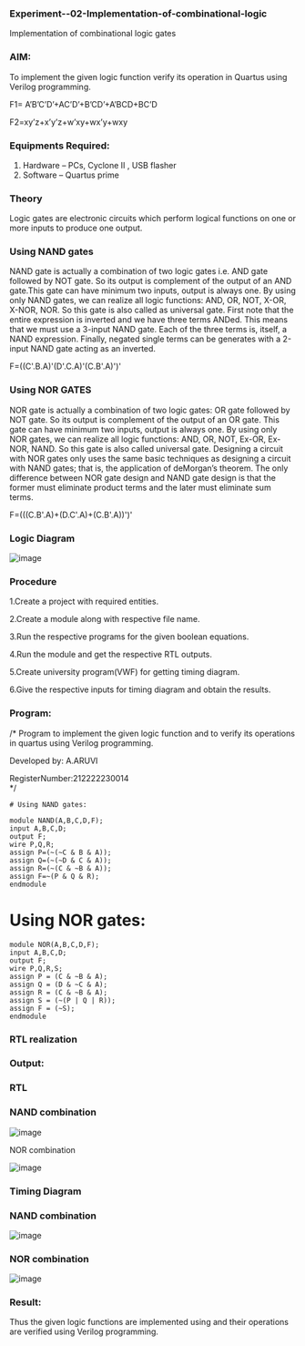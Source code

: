 ### Experiment--02-Implementation-of-combinational-logic

Implementation of combinational logic gates
 
### AIM:

To implement the given logic function verify its operation in Quartus using Verilog programming.

F1= A’B’C’D’+AC’D’+B’CD’+A’BCD+BC’D
 
F2=xy’z+x’y’z+w’xy+wx’y+wxy
 
### Equipments Required:

1. Hardware – PCs, Cyclone II , USB flasher
2. Software – Quartus prime

### Theory
 
Logic gates are electronic circuits which perform logical functions on one or more inputs to produce one output.

### Using NAND gates

NAND gate is actually a combination of two logic gates i.e. AND gate followed by NOT gate. So its output is complement of the output of an AND gate.This gate can have minimum two inputs, output is always one. By using only NAND gates, we can realize all logic functions: AND, OR, NOT, X-OR, X-NOR, NOR. So this gate is also called as universal gate. First note that the entire expression is inverted and we have three terms ANDed. This means that we must use a 3-input NAND gate. Each of the three terms is, itself, a NAND expression. Finally, negated single terms can be generates with a 2-input NAND gate acting as an inverted.

F=((C'.B.A)'(D'.C.A)'(C.B'.A)')'

### Using NOR GATES 

NOR gate is actually a combination of two logic gates: OR gate followed by NOT gate. So its output is complement of the output of an OR gate. This gate can have minimum two inputs, output is always one. By using only NOR gates, we can realize all logic functions: AND, OR, NOT, Ex-OR, Ex-NOR, NAND. So this gate is also called universal gate. Designing a circuit with NOR gates only uses the same basic techniques as designing a circuit with NAND gates; that is, the application of deMorgan’s theorem. The only difference between NOR gate design and NAND gate design is that the former must eliminate product terms and the later must eliminate sum terms.

F=(((C.B'.A)+(D.C'.A)+(C.B'.A))')'

### Logic Diagram

![image](https://user-images.githubusercontent.com/120443233/233106061-6c291b4b-d114-4ebf-8bd4-44415252a2bc.png)

### Procedure

1.Create a project with required entities.

2.Create a module along with respective file name.

3.Run the respective programs for the given boolean equations.

4.Run the module and get the respective RTL outputs.

5.Create university program(VWF) for getting timing diagram.

6.Give the respective inputs for timing diagram and obtain the results.

### Program:
/*
Program to implement the given logic function and to verify its operations in quartus using Verilog programming.

Developed by: A.ARUVI

RegisterNumber:212222230014  
*/
```
# Using NAND gates:

module NAND(A,B,C,D,F);
input A,B,C,D;
output F;
wire P,Q,R;
assign P=(~(~C & B & A));
assign Q=(~(~D & C & A));
assign R=(~(C & ~B & A));
assign F=~(P & Q & R);
endmodule
```
# Using NOR gates:
```
module NOR(A,B,C,D,F);
input A,B,C,D;
output F;
wire P,Q,R,S;
assign P = (C & ~B & A);
assign Q = (D & ~C & A);
assign R = (C & ~B & A);
assign S = (~(P | Q | R));
assign F = (~S);
endmodule
```
### RTL realization

### Output:

### RTL

### NAND combination

![image](https://user-images.githubusercontent.com/120443233/233108059-d754ccca-5155-498e-a964-b1893ad3ddc5.png)

NOR combination

![image](https://user-images.githubusercontent.com/120443233/233108238-1dbd1c4d-983a-4f66-9e21-710a39720a3d.png)

### Timing Diagram

### NAND combination

![image](https://user-images.githubusercontent.com/120443233/233108491-2df17d06-3f3e-44bf-a2dd-85e99dfa2021.png)

### NOR combination

![image](https://user-images.githubusercontent.com/120443233/233108614-7938ba5a-ff3b-4f9f-855a-cb88660feb35.png)

### Result:

Thus the given logic functions are implemented using  and their operations are verified using Verilog programming.



